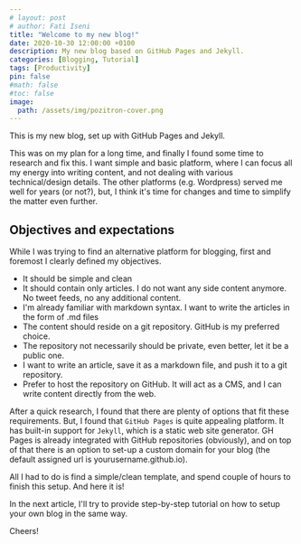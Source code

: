 ```yaml
---
# layout: post
# author: Fati Iseni
title: "Welcome to my new blog!"
date: 2020-10-30 12:00:00 +0100
description: My new blog based on GitHub Pages and Jekyll.
categories: [Blogging, Tutorial]
tags: [Productivity]
pin: false
#math: false
#toc: false
image:
  path: /assets/img/pozitron-cover.png
---
```

This is my new blog, set up with GitHub Pages and Jekyll.

This was on my plan for a long time, and finally I found some time to research and fix this. I want simple and basic platform, where I can focus all my energy into writing content, and not dealing with various technical/design details. The other platforms (e.g. Wordpress) served me well for years (or not?), but, I think it's time for changes and time to simplify the matter even further.

## Objectives and expectations

While I was trying to find an alternative platform for blogging, first and foremost I clearly defined my objectives.

- It should be simple and clean
- It should contain only articles. I do not want any side content anymore. No tweet feeds, no any additional content.
- I'm already familiar with markdown syntax. I want to write the articles in the form of .md files
- The content should reside on a git repository. GitHub is my preferred choice.
- The repository not necessarily should be private, even better, let it be a public one.
- I want to write an article, save it as a markdown file, and push it to a git repository.
- Prefer to host the repository on GitHub. It will act as a CMS, and I can write content directly from the web.

After a quick research, I found that there are plenty of options that fit these requirements. But, I found that `GitHub Pages` is quite appealing platform. It has built-in support for `Jekyll`, which is a static web site generator. GH Pages is already integrated with GitHub repositories (obviously), and on top of that there is an option to set-up a custom domain for your blog (the default assigned url is yourusername.github.io).

All I had to do is find a simple/clean template, and spend couple of hours to finish this setup. And here it is!

In the next article, I'll try to provide step-by-step tutorial on how to setup your own blog in the same way.

Cheers!